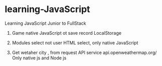 # learning-JavaScript
Learning JavaScript Junior to FullStack

1) Game native JavaScript ot save record LocalStorage

2) Modules select not user HTML select, only native JavaScript

3) Get wetaher city , from request API service api.openweathermap.org/ Only native js and Node js
